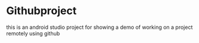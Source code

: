 # Githubproject
this is an android studio project for showing a demo of working on a project remotely using github
